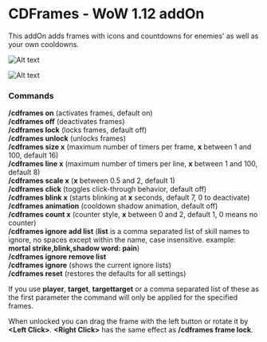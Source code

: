 # CDFrames - WoW 1.12 addOn 

This addOn adds frames with icons and countdowns for enemies' as well as your own cooldowns.

![Alt text](http://i.imgur.com/TzA8EUk.png)

![Alt text](http://i.imgur.com/BSjkHZT.png)

### Commands

**/cdframes on** (activates frames, default on)<br/>
**/cdframes off** (deactivates frames)<br/>
**/cdframes lock** (locks frames, default off)<br/>
**/cdframes unlock** (unlocks frames)<br/>
**/cdframes size x** (maximum number of timers per frame, **x** between 1 and 100, default 16)<br/>
**/cdframes line x** (maximum number of timers per line, **x** between 1 and 100, default 8)<br/>
**/cdframes scale x** (**x** between 0.5 and 2, default 1)<br/>
**/cdframes click** (toggles click-through behavior, default off)<br/>
**/cdframes blink x** (starts blinking at **x** seconds, default 7, 0 to deactivate)<br/>
**/cdframes animation** (cooldown shadow animation, default off)<br/>
**/cdframes count x** (counter style, **x** between 0 and 2, default 1, 0 means no counter)<br/>
**/cdframes ignore add list** (**list** is a comma separated list of skill names to ignore, no spaces except within the name, case insensitive. example: **mortal strike,blink,shadow word: pain**)<br/>
**/cdframes ignore remove list**<br/>
**/cdframes ignore** (shows the current ignore lists)<br/>
**/cdframes reset** (restores the defaults for all settings)<br/>

If you use **player**, **target**, **targettarget** or a comma separated list of these as the first parameter the command will only be applied for the specified frames.

When unlocked you can drag the frame with the left button or rotate it by **\<Left Click>**. **\<Right Click>** has the same effect as **/cdframes frame lock**.
